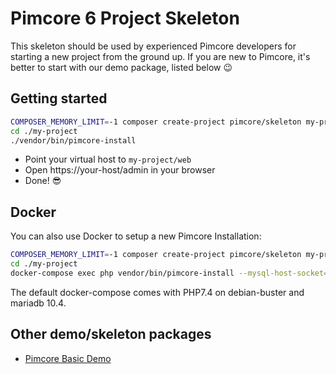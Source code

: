 # Pimcore 6 Project Skeleton 

This skeleton should be used by experienced Pimcore developers for starting a new project from the ground up. 
If you are new to Pimcore, it's better to start with our demo package, listed below 😉

## Getting started 
```bash
COMPOSER_MEMORY_LIMIT=-1 composer create-project pimcore/skeleton my-project
cd ./my-project
./vendor/bin/pimcore-install
```

- Point your virtual host to `my-project/web` 
- Open https://your-host/admin in your browser
- Done! 😎

## Docker

You can also use Docker to setup a new Pimcore Installation:

```bash
COMPOSER_MEMORY_LIMIT=-1 composer create-project pimcore/skeleton my-project
cd ./my-project
docker-compose exec php vendor/bin/pimcore-install --mysql-host-socket=db
```

The default docker-compose comes with PHP7.4 on debian-buster and mariadb 10.4.

## Other demo/skeleton packages
- [Pimcore Basic Demo](https://github.com/pimcore/demo)
